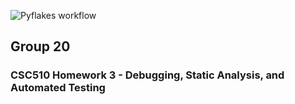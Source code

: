 ![Pyflakes workflow](https://img.shields.io/badge/dynamic/yaml?url=.github%2Fworkflows%2Fpyflakes.yml)


## Group 20

### CSC510 Homework 3 - Debugging, Static Analysis, and Automated Testing
